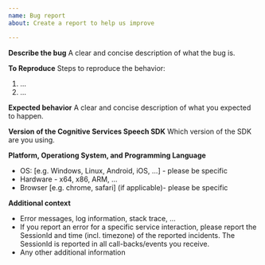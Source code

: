 ```yaml
---
name: Bug report
about: Create a report to help us improve

---
```


**Describe the bug**
A clear and concise description of what the bug is.

**To Reproduce**
Steps to reproduce the behavior:
1. ...
2. ...

**Expected behavior**
A clear and concise description of what you expected to happen.

**Version of the Cognitive Services Speech SDK**
Which version of the SDK are you using.

**Platform, Operationg System, and Programming Language**
 - OS: [e.g. Windows, Linux, Android, iOS, ...] - please be specific
 - Hardware - x64, x86, ARM, ...
 - Browser  [e.g. chrome, safari] (if applicable)- please be specific

**Additional context**
 - Error messages, log information, stack trace, ...
 - If you report an error for a specific service interaction, please report the SessionId and time (incl. timezone) of the reported incidents. The SessionId is reported in all call-backs/events you receive.
 - Any other additional information

